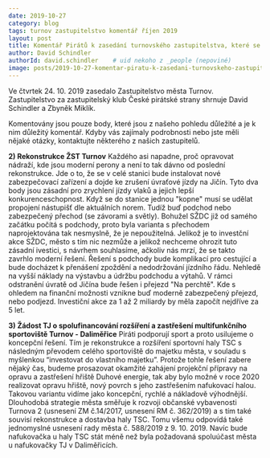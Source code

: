 ```yaml
---
date: 2019-10-27
category: blog
tags: turnov zastupitelstvo komentář říjen 2019
layout: post
title: Komentář Pirátů k zasedání turnovského zastupitelstva, které se konalo 24. 10. 2019
author: David Schindler
authorId: david.schindler    # uid nekoho z _people (nepoviné)
image: posts/2019-10-27-komentar-piratu-k-zasedani-turnovskeho-zastupitelstva-ktere-se-konalo-24-10-2019.jpg
---
```


Ve čtvrtek 24. 10. 2019 zasedalo Zastupitelstvo města Turnov. Zastupitelstvo za zastupitelský klub České pirátské strany shrnuje David Schindler a Zbyněk Miklík.

Komentovány jsou pouze body, které jsou z našeho pohledu důležité a je k nim důležitý komentář. Kdyby vás zajímaly podrobnosti nebo jste měli nějaké otázky, kontaktujte některého z našich zastupitelů.

**2) Rekonstrukce ŽST Turnov**
Každého asi napadne, proč opravovat nádraží, kde jsou moderní perony a není to tak dávno od poslední rekonstrukce. Jde o to, že se v celé stanici bude instalovat nové zabezpečovací zařízení a dojde ke zrušení úvraťové jízdy na Jičín. Tyto dva body jsou zásadní pro zrychlení jízdy vlaků a jejich lepší konkurenceschopnost. Když se do stanice jednou "kopne" musí se udělat propojení nástupišť dle aktuálních norem. Tudíž buď podchod nebo zabezpečený přechod (se závorami a světly). Bohužel SŽDC již od samého začátku počítá s podchody, proto byla varianta s přechodem naprojektována tak nesmyslně, že je nepoužitelná. Jelikož je to investční akce SŽDC, město s tím nic nezmůže a jelikož nechceme ohrozit tuto zásadní ivestici, s návrhem souhlasíme, ačkoliv nás mrzí, že se takto zavrhlo moderní řešení. Řešení s podchody bude komplikací pro cestující a bude docházet k přenášení zpoždění a nedodržování jízdního řádu. Nehledě na vyšší náklady na výstavbu a údržbu podchodu a výtahů.
V rámci odstranění úvratě od Jičína bude řešen i přejezd "Na perchtě". Kde s ohledem na finanční možnosti vznikne buď moderně zabezpečený přejezd, nebo podjezd. 
Investiční akce za 1 až 2 miliardy by měla započít nejdříve za 5 let. 

**3) Žádost TJ o spolufinancování rozšíření a zastřešení multifunkčního sportoviště Turnov - Daliměřice**
Piráti podporují sport a proto usilujeme o koncepční řešení. Tím je rekonstrukce a rozšíření sportovní haly TSC s následným převodem celého sportoviště do majetku města, v souladu s myšlenkou “investovat do vlastního majetku”. Protože tohle řešení zabere nějaký čas, budeme prosazovat okamžité zahájení projekční přípravy na opravu a zastřešení hřiště Duhové energie, tak aby bylo možné v roce 2020 realizovat opravu hřiště, nový povrch s jeho zastřešením nafukovací halou. Takovou variantu vidíme jako koncepční, rychlé a nákladově výhodnější. Dlouhodobá strategie města směřuje k rozvoji občanské vybavenosti Turnova 2 (usnesení ZM č.14/2017, usnesení RM č. 362/2019) a s tím také souvisí rekonstrukce a dostavba haly TSC.
Tomu všemu odpovídá také jednomyslné usnesení rady města č. 588/2019 z 9. 10. 2019. Navíc bude nafukovačka u haly TSC stát méně než byla požadovaná spoluúčast města u nafukovačky TJ v Daliměřicích.